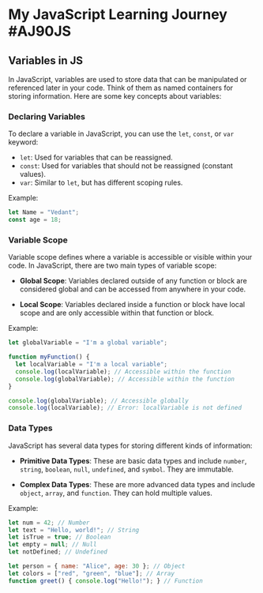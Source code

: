 
# My JavaScript Learning Journey #AJ90JS

## Variables in JS

In JavaScript, variables are used to store data that can be manipulated or referenced later in your code. Think of them as named containers for storing information. Here are some key concepts about variables:

### Declaring Variables

To declare a variable in JavaScript, you can use the `let`, `const`, or `var` keyword:

- `let`: Used for variables that can be reassigned.
- `const`: Used for variables that should not be reassigned (constant values).
- `var`: Similar to `let`, but has different scoping rules.

Example:
```javascript 
let Name = "Vedant";
const age = 18;
```

### Variable Scope

Variable scope defines where a variable is accessible or visible within your code. In JavaScript, there are two main types of variable scope:

- **Global Scope**: Variables declared outside of any function or block are considered global and can be accessed from anywhere in your code.

- **Local Scope**: Variables declared inside a function or block have local scope and are only accessible within that function or block.

Example:
```javascript
let globalVariable = "I'm a global variable";

function myFunction() {
  let localVariable = "I'm a local variable";
  console.log(localVariable); // Accessible within the function
  console.log(globalVariable); // Accessible within the function
}

console.log(globalVariable); // Accessible globally
console.log(localVariable); // Error: localVariable is not defined
```

### Data Types

JavaScript has several data types for storing different kinds of information:

- **Primitive Data Types**: These are basic data types and include `number`, `string`, `boolean`, `null`, `undefined`, and `symbol`. They are immutable.

- **Complex Data Types**: These are more advanced data types and include `object`, `array`, and `function`. They can hold multiple values.

Example:
```javascript
let num = 42; // Number
let text = "Hello, world!"; // String
let isTrue = true; // Boolean
let empty = null; // Null
let notDefined; // Undefined

let person = { name: "Alice", age: 30 }; // Object
let colors = ["red", "green", "blue"]; // Array
function greet() { console.log("Hello!"); } // Function
```
